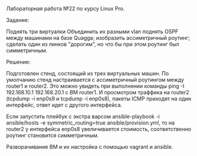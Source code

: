 Лабораторная работа №22 по курсу Linux Pro.

Задание:

Поднять три виртуалки
Объединить их разными vlan
поднять OSPF между машинами на базе Quagga;
изобразить ассиметричный роутинг;
сделать один из линков "дорогим", но что бы при этом роутинг был симметричным.


Решение:

Подготовлен стенд, состоящий из трех виртуальных машин. По умолчанию стенд настраивается с ассиметричный роутингом между router1 и router2.
Это можно увидеть при выполнении команды ping -I 192.168.10.1 192.168.20.1 с ВМ router1. И просмотром траффика на router2 (tcpdump -i enp0s9 и tcpdump -i enp0s8), пакеты ICMP приходят на один интерфейс, ответ идет с другого интерфейса.

Если запустить плейбук с экстра варсом ansible-playbook -i ansible/hosts -e symmetric_routing=true ansible/provision.yml, то на router2 у интерфейса enp0s8 увеличивается стоимость, соответственно роутинг становится симметричным.

Разворачивание ВМ и их настройка с помощью vagrant и ansible.
